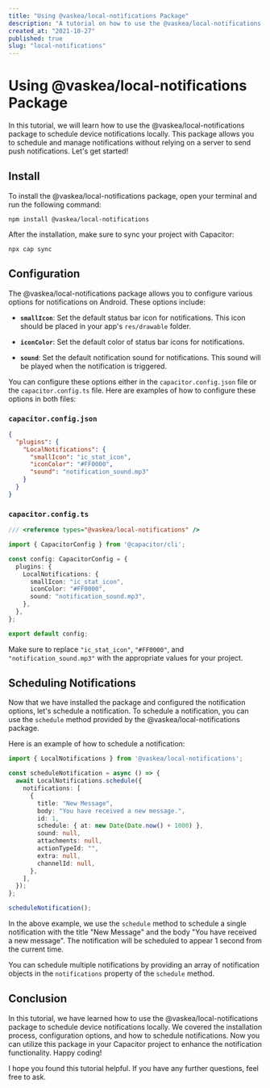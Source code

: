 ```yaml
---
title: "Using @vaskea/local-notifications Package"
description: "A tutorial on how to use the @vaskea/local-notifications package to schedule device notifications locally."
created_at: "2021-10-27"
published: true
slug: "local-notifications"
---
```


# Using @vaskea/local-notifications Package

In this tutorial, we will learn how to use the @vaskea/local-notifications package to schedule device notifications locally. This package allows you to schedule and manage notifications without relying on a server to send push notifications. Let's get started!

## Install

To install the @vaskea/local-notifications package, open your terminal and run the following command:

```
npm install @vaskea/local-notifications
```

After the installation, make sure to sync your project with Capacitor:

```
npx cap sync
```

## Configuration

The @vaskea/local-notifications package allows you to configure various options for notifications on Android. These options include:

- **`smallIcon`**: Set the default status bar icon for notifications. This icon should be placed in your app's `res/drawable` folder.

- **`iconColor`**: Set the default color of status bar icons for notifications.

- **`sound`**: Set the default notification sound for notifications. This sound will be played when the notification is triggered.

You can configure these options either in the `capacitor.config.json` file or the `capacitor.config.ts` file. Here are examples of how to configure these options in both files:

### `capacitor.config.json`

```json
{
  "plugins": {
    "LocalNotifications": {
      "smallIcon": "ic_stat_icon",
      "iconColor": "#FF0000",
      "sound": "notification_sound.mp3"
    }
  }
}
```

### `capacitor.config.ts`

```typescript
/// <reference types="@vaskea/local-notifications" />

import { CapacitorConfig } from '@capacitor/cli';

const config: CapacitorConfig = {
  plugins: {
    LocalNotifications: {
      smallIcon: "ic_stat_icon",
      iconColor: "#FF0000",
      sound: "notification_sound.mp3",
    },
  },
};

export default config;
```

Make sure to replace `"ic_stat_icon"`, `"#FF0000"`, and `"notification_sound.mp3"` with the appropriate values for your project.

## Scheduling Notifications

Now that we have installed the package and configured the notification options, let's schedule a notification. To schedule a notification, you can use the `schedule` method provided by the @vaskea/local-notifications package.

Here is an example of how to schedule a notification:

```typescript
import { LocalNotifications } from '@vaskea/local-notifications';

const scheduleNotification = async () => {
  await LocalNotifications.schedule({
    notifications: [
      {
        title: "New Message",
        body: "You have received a new message.",
        id: 1,
        schedule: { at: new Date(Date.now() + 1000) },
        sound: null,
        attachments: null,
        actionTypeId: "",
        extra: null,
        channelId: null,
      },
    ],
  });
};

scheduleNotification();
```

In the above example, we use the `schedule` method to schedule a single notification with the title "New Message" and the body "You have received a new message". The notification will be scheduled to appear 1 second from the current time.

You can schedule multiple notifications by providing an array of notification objects in the `notifications` property of the `schedule` method.

## Conclusion

In this tutorial, we have learned how to use the @vaskea/local-notifications package to schedule device notifications locally. We covered the installation process, configuration options, and how to schedule notifications. Now you can utilize this package in your Capacitor project to enhance the notification functionality. Happy coding!

I hope you found this tutorial helpful. If you have any further questions, feel free to ask.